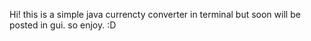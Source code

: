 Hi!
this is a simple java currencty converter in terminal but soon will be posted in gui.
so enjoy.
:D


